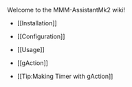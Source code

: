 Welcome to the MMM-AssistantMk2 wiki!
- [[Installation]]
- [[Configuration]]
- [[Usage]]

- [[gAction]]



- [[Tip:Making Timer with gAction]]